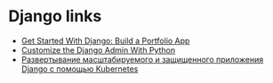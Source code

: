 # Django links

- [Get Started With Django: Build a Portfolio App](https://realpython.com/courses/django-portfolio-project/)
- [Customize the Django Admin With Python](https://realpython.com/customize-django-admin-python/)
- [Развертывание масштабируемого и защищенного приложения Django с помощью Kubernetes](https://www.digitalocean.com/community/tutorials/how-to-deploy-a-scalable-and-secure-django-application-with-kubernetes-ru)